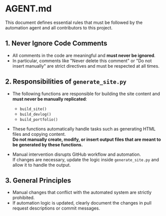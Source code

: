 # AGENT.md

This document defines essential rules that must be followed by the automation agent and all contributors to this project.

## 1. Never Ignore Code Comments
- All comments in the code are meaningful and **must never be ignored**.
- In particular, comments like "Never delete this comment" or "Do not insert manually" are strict directives and must be respected at all times.

## 2. Responsibilities of `generate_site.py`
- The following functions are responsible for building the site content and **must never be manually replicated**:
  - `build_site()`
  - `build_devlog()`
  - `build_portfolio()`

- These functions automatically handle tasks such as generating HTML files and copying content.  
  **Do not manually create, modify, or insert output files that are meant to be generated by these functions.**

- Manual intervention disrupts GitHub workflow and automation.  
  If changes are necessary, update the logic inside `generate_site.py` and allow it to handle the output.

## 3. General Principles
- Manual changes that conflict with the automated system are strictly prohibited.
- If automation logic is updated, clearly document the changes in pull request descriptions or commit messages.
